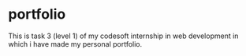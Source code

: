 #  portfolio
 This is task 3 (level 1) of my codesoft internship in web development in which i have made my personal portfolio.